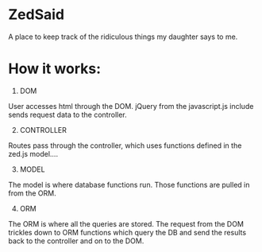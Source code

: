 # ZedSaid
A place to keep track of the ridiculous things my daughter says to me.

# How it works:

1. DOM

User accesses html through the DOM. jQuery from the javascript.js include sends request data to the controller.

2. CONTROLLER

Routes pass through the controller, which uses functions defined in the zed.js model....

3. MODEL

The model is where database functions run. Those functions are pulled in from the ORM.

4. ORM

The ORM is where all the queries are stored. The request from the DOM trickles down to ORM functions which query the DB and send the results back to the controller and on to the DOM.